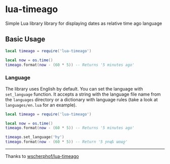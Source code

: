 # lua-timeago
Simple Lua library library for displaying dates as relative time ago language 

## Basic Usage
```lua
local timeago = require('lua-timeago')

local now = os.time()
timeago.format(now - (60 * 5)) -- Returns '5 minutes ago'
```

### Language
The library uses English by default. You can set the language with `set_language`
function. It accepts a string with the language file name from the `languages`
directory or a dictionary with language rules (take a look at `languages/en.lua` for an example).

```lua
local timeago = require('lua-timeago')

local now = os.time()
timeago.format(now - (60 * 5)) -- Returns '5 minutes ago'

timeago.set_language('hy')
timeago.format(now - (60 * 5)) -- Return '5 րոպե առաջ'
```

---
Thanks to [wscherphof/lua-timeago](https://github.com/wscherphof/lua-timeago)

